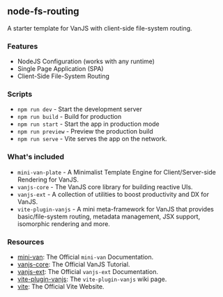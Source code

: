 ## node-fs-routing

A starter template for VanJS with client-side file-system routing.


### Features

* NodeJS Configuration (works with any runtime)
* Single Page Application (SPA)
* Client-Side File-System Routing


### Scripts

* `npm run dev` - Start the development server
* `npm run build` - Build for production
* `npm run start` - Start the app in production mode
* `npm run preview` - Preview the production build
* `npm run serve` - Vite serves the app on the network.


### What's included

* `mini-van-plate` - A Minimalist Template Engine for Client/Server-side Rendering for VanJS.
* `vanjs-core` - The VanJS core library for building reactive UIs.
* `vanjs-ext` - A collection of utilities to boost productivity and DX for VanJS.
* `vite-plugin-vanjs` - A mini meta-framework for VanJS that provides basic/file-system routing, metadata management, JSX support, isomorphic rendering and more.


### Resources

* [mini-van](https://vanjs.org/minivan): The Official `mini-van` Documentation.
* [vanjs-core](https://vanjs.org/tutorial): The Official VanJS Tutorial.
* [vanjs-ext](https://vanjs.org/x): The Official `vanjs-ext` Documentation.
* [vite-plugin-vanjs](https://github.com/thednp/vite-plugin-vanjs/wiki): The `vite-plugin-vanjs` wiki page.
* [vite](https://vite.dev): The Official Vite Website.
